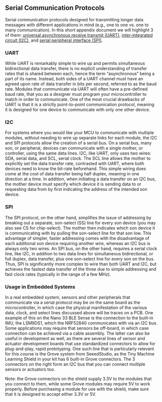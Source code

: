## Serial Communication Protocols

Serial communication protocols designed for transmitting longer data messages with different applications in mind (e.g., one to one vs. one to many communication). In this short appendix document we will highlight 3 of them: [universal asynchronous receive transmit (UART)](https://learn.sparkfun.com/tutorials/serial-communication/all), [inter-integrated circuit (I2C)](https://learn.sparkfun.com/tutorials/i2c), and [serial peripheral interface (SPI)](https://learn.sparkfun.com/tutorials/serial-peripheral-interface-spi). 

### UART
While UART is remarkably simple to wire up and permits simultaneous bidirectional data transfer, there is no explicit understanding of transfer rates that is shared between each, hence the term “asynchronous” being a part of its name. Instead, both sides of a UART channel must have an agreed upon rate of data transfer in bits per second, referred to as the baud rate. Modules that communicate via UART will often have a pre-defined baud rate, that you as a designer must program your microcontroller to match in order to communicate. One of the most crucial drawbacks of UART is that it is a strictly point-to-point communication protocol, meaning it is designed for one device to communicate with only one other device. 

### I2C
For systems where you would like your MCU to communicate with multiple modules, without needing to wire up separate links for each module, the I2C and SPI protocols allow the creation of a serial bus. On a serial bus, many son, or peripheral, devices can communicate with a single mother, or controller, using the same data lines. I2C, like UART, only uses two wires: SDA, serial data, and SCL, serial clock. The SCL line allows the mother to explicitly set the data transfer rate, contrasted with UART, where both devices need to know the bit-rate beforehand. This simple wiring does come at the cost of data transfer being half duplex, meaning in one direction at a time. In addition, when initiating a data transfer on an I2C bus, the mother device must specify which device it is sending data to or requesting data from by first indicating the address of the intended son device.

### SPI
The SPI protocol, on the other hand, simplifies the issue of addressing by breaking out a separate, son-select (SS) line for every son device (you may also see CS for chip-select). The mother then indicates which son device it is communicating with by pulling the son-select line for that son low. This advantage of simpler, faster addressing comes with the disadvantage of each additional son device requiring another wire, whereas an I2C bus is always only two wires. An SPI bus, on the other hand, requires a serial clock line, like I2C, in addition to two data lines for simultaneous bidirectional, or full duplex, data transfer, plus one son-select line for every son on the bus. Thus, SPI is significantly more complex to wire than both UART and I2C, but achieves the fastest data transfer of the three due to simple addressing and fast clock rates (typically in the range of a few MHz). 

### Usage in Embedded Systems
In a real embedded system, sensors and other peripherals that communicate via a serial protocol may be on the same board as the microcontroller, in which case the physical manifestation of the various data, clock, and select lines discussed above will be traces on a PCB. One example of this on the Nano 33 BLE Sense is the connection to the built-in IMU, the LSM9DS1, which the NRF52840 communicates with via an I2C bus. Some applications may require that sensors be off-board, in which case connection can be achieved via a cable assembly. The latter can also be useful in development as well, as there are several lines of sensor and actuator development boards that use standardized connectors to allow for plug-and-play, rapid prototyping. One such line that is particularly relevant for this course is the Grove system from SeeedStudio, as the Tiny Machine Learning Shield in your kit has 6 built-in Grove connectors. The 3 connectors on the right form an I2C bus that you can connect multiple sensors or actuators too. 

Note: the Grove connectors on the shield supply 3.3V to the modules that you connect to them, while some Grove modules may require 5V to work properly. Before purchasing a module for use with the shield, make sure that it is designed to accept either 3.3V or 5V. 

